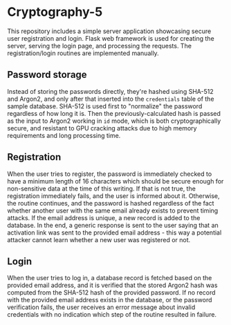 # Cryptography-5

This repository includes a simple server application showcasing secure user registration and login. Flask web framework is used for creating the server, serving the login page, and processing the requests. The registration/login routines are implemented manually.

## Password storage

Instead of storing the passwords directly, they're hashed using SHA-512 and Argon2, and only after that inserted into the `credentials` table of the sample database. SHA-512 is used first to "normalize" the password regardless of how long it is. Then the previously-calculated hash is passed as the input to Argon2 working in `id` mode, which is both cryptographically secure, and resistant to GPU cracking attacks due to high memory requirements and long processing time.

## Registration

When the user tries to register, the password is immediately checked to have a minimum length of 16 characters which should be secure enough for non-sensitive data at the time of this writing. If that is not true, the registration immediately fails, and the user is informed about it. Otherwise, the routine continues, and the password is hashed regardless of the fact whether another user with the same email already exists to prevent timing attacks. If the email address is unique, a new record is added to the database. In the end, a generic response is sent to the user saying that an activation link was sent to the provided email address - this way a potential attacker cannot learn whether a new user was registered or not.

## Login

When the user tries to log in, a database record is fetched based on the provided email address, and it is verified that the stored Argon2 hash was computed from the SHA-512 hash of the provided password. If no record with the provided email address exists in the database, or the password verification fails, the user receives an error message about invalid credentials with no indication which step of the routine resulted in failure.
